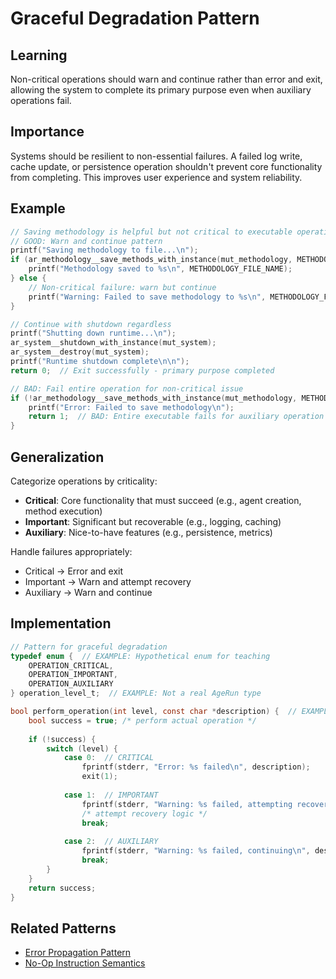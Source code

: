 # Graceful Degradation Pattern

## Learning
Non-critical operations should warn and continue rather than error and exit, allowing the system to complete its primary purpose even when auxiliary operations fail.

## Importance
Systems should be resilient to non-essential failures. A failed log write, cache update, or persistence operation shouldn't prevent core functionality from completing. This improves user experience and system reliability.

## Example
```c
// Saving methodology is helpful but not critical to executable operation
// GOOD: Warn and continue pattern
printf("Saving methodology to file...\n");
if (ar_methodology__save_methods_with_instance(mut_methodology, METHODOLOGY_FILE_NAME)) {
    printf("Methodology saved to %s\n", METHODOLOGY_FILE_NAME);
} else {
    // Non-critical failure: warn but continue
    printf("Warning: Failed to save methodology to %s\n", METHODOLOGY_FILE_NAME);
}

// Continue with shutdown regardless
printf("Shutting down runtime...\n");
ar_system__shutdown_with_instance(mut_system);
ar_system__destroy(mut_system);
printf("Runtime shutdown complete\n\n");
return 0;  // Exit successfully - primary purpose completed

// BAD: Fail entire operation for non-critical issue
if (!ar_methodology__save_methods_with_instance(mut_methodology, METHODOLOGY_FILE_NAME)) {
    printf("Error: Failed to save methodology\n");
    return 1;  // BAD: Entire executable fails for auxiliary operation
}
```

## Generalization
Categorize operations by criticality:
- **Critical**: Core functionality that must succeed (e.g., agent creation, method execution)
- **Important**: Significant but recoverable (e.g., logging, caching)
- **Auxiliary**: Nice-to-have features (e.g., persistence, metrics)

Handle failures appropriately:
- Critical → Error and exit
- Important → Warn and attempt recovery
- Auxiliary → Warn and continue

## Implementation
```c
// Pattern for graceful degradation
typedef enum {  // EXAMPLE: Hypothetical enum for teaching
    OPERATION_CRITICAL,
    OPERATION_IMPORTANT,
    OPERATION_AUXILIARY
} operation_level_t;  // EXAMPLE: Not a real AgeRun type

bool perform_operation(int level, const char *description) {  // EXAMPLE: Simplified pattern
    bool success = true; /* perform actual operation */
    
    if (!success) {
        switch (level) {
            case 0:  // CRITICAL
                fprintf(stderr, "Error: %s failed\n", description);
                exit(1);
                
            case 1:  // IMPORTANT
                fprintf(stderr, "Warning: %s failed, attempting recovery\n", description);
                /* attempt recovery logic */
                break;
                
            case 2:  // AUXILIARY
                fprintf(stderr, "Warning: %s failed, continuing\n", description);
                break;
        }
    }
    return success;
}
```

## Related Patterns
- [Error Propagation Pattern](error-propagation-pattern.md)
- [No-Op Instruction Semantics](no-op-instruction-semantics.md)